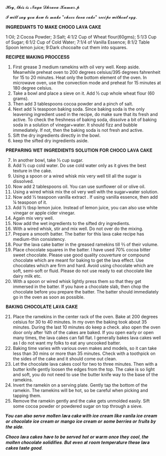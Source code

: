 𝓗𝓮𝔂, 𝓽𝓱𝓲𝓼 𝓲𝓼 𝓝𝓪𝓰𝓪 𝓓𝓱𝓻𝓾𝓿𝓪 𝓚𝓾𝓶𝓪𝓻.𝓹

𝓘 𝔀𝓲𝓵𝓵 𝓼𝓪𝔂 𝔂𝓸𝓾 𝓱𝓸𝔀 𝓽𝓸 𝓶𝓪𝓴𝓮 "𝓬𝓱𝓸𝓬𝓸 𝓵𝓪𝓿𝓪 𝓬𝓪𝓴𝓮" 𝓻𝓮𝓬𝓲𝓹𝓮 𝔀𝓲𝓽𝓱𝓸𝓾𝓽 𝓮𝓰𝓰.

𝐈𝐍𝐆𝐑𝐄𝐃𝐈𝐀𝐍𝐓𝐒 𝐓𝐎 𝐌𝐀𝐊𝐄 𝐂𝐇𝐎𝐂𝐎 𝐋𝐀𝐕𝐀 𝐂𝐀𝐊𝐄

1:Oil;
2:Cocoa Powder;
3:Salt;
4:1/2 Cup of Wheat flour(60gms);
5:1/3 Cup of Sugar;
6:1/2 Cup of Cold Water;
7:1/4 of Vanilla Essence;
8:1/2 Table Spoon lemon juice;
9:Dark chocoalte cut them into squares.

𝐑𝐄𝐂𝐈𝐏𝐄𝐄 𝐌𝐀𝐊𝐈𝐍𝐆 𝐏𝐑𝐎𝐂𝐂𝐄𝐒𝐒

1. First grease 3 medium ramekins with oil very well. Keep aside. Meanwhile preheat oven to 200 degrees celsius/395 degrees fahrenheit for 15 to 20 minutes. Heat only the bottom element of the oven. In microwave oven, use the convection mode and preheat for 15 minutes at 180 degree celsius.
2. Take a bowl and place a sieve on it. Add ½ cup whole wheat flour (60 grams).
3. Then add 3 tablespoons cocoa powder and a pinch of salt.
4. Next add ¼ teaspoon baking soda. Since baking soda is the only leavening ingredient used in the recipe, do make sure that its fresh and active. To check the freshness of baking soda, dissolve a bit of baking soda in a solution of vinegar+water. It should fizz and bubble immediately. If not, then the baking soda is not fresh and active.
5. Sift the dry ingredients directly in the bowl.
6. keep the sifted dry ingredients aside.


𝐏𝐑𝐄𝐏𝐀𝐑𝐈𝐍𝐆 𝐖𝐄𝐓 𝐈𝐍𝐆𝐑𝐄𝐃𝐈𝐄𝐍𝐓𝐒 𝐒𝐎𝐋𝐔𝐓𝐈𝐎𝐍 𝐅𝐎𝐑 𝐂𝐇𝐎𝐂𝐎 𝐋𝐀𝐕𝐀 𝐂𝐀𝐊𝐄


7. In another bowl, take ⅓ cup sugar.
8. Add ½ cup cold water. Do use cold water only as it gives the best texture in the cake.
9. Using a spoon or a wired whisk mix very well till all the sugar is dissolved.
10. Now add 2 tablespoons oil. You can use sunflower oil or olive oil.
11. Using a wired whisk mix the oil very well with the sugar+water solution.
12. Now add ½ teaspoon vanilla extract . If using vanilla essence, then add ¼ teaspoon of it.
13. Add ½ tbsp lemon juice. Instead of lemon juice, you can also use white vinegar or apple cider vinegar.
14. Again mix very well.
15. Now add the wet ingredients to the sifted dry ingredients.
16. With a wired whisk, stir and mix well. Do not over do the mixing.
17. Prepare a smooth batter. The batter for this lava cake recipe has medium-thin consistency.
18. Pour the lava cake batter in the greased ramekins till ⅔ of their volume.
19. Place chocolate squares in the batter. I have used 70% cocoa bitter sweet chocolate. Please use good quality couverture or compound chocolate which are meant for baking to get the lava effect. Use chocolates which are firm and hard. Avoid using chocolate which are soft, semi-soft or fluid. Please do not use ready to eat chocolate like dairy milk etc.
20. With a spoon or wired whisk lightly press them so that they get immersed in the batter. If you have a chocolate slab, then chop the chocolate before you prepare the batter. The batter should immediately go in the oven as soon as possible.


𝐁𝐀𝐊𝐈𝐍𝐆 𝐂𝐇𝐎𝐂𝐎𝐋𝐀𝐓𝐄 𝐋𝐀𝐕𝐀 𝐂𝐀𝐊𝐄


21. Place the ramekins in the center rack of the oven. Bake at 200 degrees celsius for 30 to 40 minutes. In my oven the baking took about 35 minutes. During the last 10 minutes do keep a check. also open the oven door only after ¾th of the cakes are baked. If you open early or open many times, the lava cakes can fall flat. I generally bakes lava cakes well as I do not want my folks to eat any uncooked batter.
22. Baking time varies with various oven makes and models, so it can take less than 30 mins or more than 35 minutes. Check with a toothpick on the sides of the cake and it should come out clean.
23. Let the chocolate lava cakes cool for two to three minutes. Then with a butter knife gently loosen the edges from the top. The cake is so light and soft, you do not need to use the butter knife way to the base of the ramekins.
24. Invert the ramekin on a serving plate. Gently tap the bottom of the ramekin. The ramekins will be hot, so be careful when picking and tapping them.
25. Remove the ramekin gently and the cake gets unmolded easily. Sift some cocoa powder or powdered sugar on top through a sieve.

𝒀𝒐𝒖 𝒄𝒂𝒏 𝒂𝒍𝒔𝒐 𝒔𝒆𝒓𝒗𝒆 𝒎𝒐𝒍𝒕𝒆𝒏 𝒍𝒂𝒗𝒂 𝒄𝒂𝒌𝒆 𝒘𝒊𝒕𝒉 𝒊𝒄𝒆 𝒄𝒓𝒆𝒂𝒎 𝒍𝒊𝒌𝒆 𝒗𝒂𝒏𝒊𝒍𝒂 𝒊𝒄𝒆 𝒄𝒓𝒆𝒂𝒎 𝒐𝒓 𝒄𝒉𝒐𝒄𝒐𝒍𝒂𝒕𝒆 𝒊𝒄𝒆 𝒄𝒓𝒆𝒂𝒎 𝒐𝒓 𝒎𝒂𝒏𝒈𝒐 𝒊𝒄𝒆 𝒄𝒓𝒆𝒂𝒎 𝒐𝒓 𝒔𝒐𝒎𝒆 𝒃𝒆𝒓𝒓𝒊𝒆𝒔 𝒐𝒓 𝒇𝒓𝒖𝒊𝒕𝒔 𝒃𝒚 𝒕𝒉𝒆 𝒔𝒊𝒅𝒆.

𝑪𝒉𝒐𝒄𝒐 𝒍𝒂𝒗𝒂 𝒄𝒂𝒌𝒆𝒔 𝒉𝒂𝒗𝒆 𝒕𝒐 𝒃𝒆 𝒔𝒆𝒓𝒗𝒆𝒅 𝒉𝒐𝒕 𝒐𝒓 𝒘𝒂𝒓𝒎 𝒐𝒏𝒄𝒆 𝒕𝒉𝒆𝒚 𝒄𝒐𝒐𝒍, 𝒕𝒉𝒆 𝒎𝒐𝒍𝒕𝒆𝒏 𝒄𝒉𝒐𝒄𝒐𝒍𝒂𝒕𝒆 𝒔𝒐𝒍𝒊𝒅𝒊𝒇𝒊𝒆𝒔. 𝑩𝒖𝒕 𝒆𝒗𝒆𝒏 𝒂𝒕 𝒓𝒐𝒐𝒎 𝒕𝒆𝒎𝒑𝒆𝒓𝒂𝒕𝒖𝒓𝒆 𝒕𝒉𝒆𝒔𝒆 𝒍𝒂𝒗𝒂 𝒄𝒂𝒌𝒆𝒔 𝒕𝒂𝒔𝒕𝒆 𝒈𝒐𝒐𝒅.
